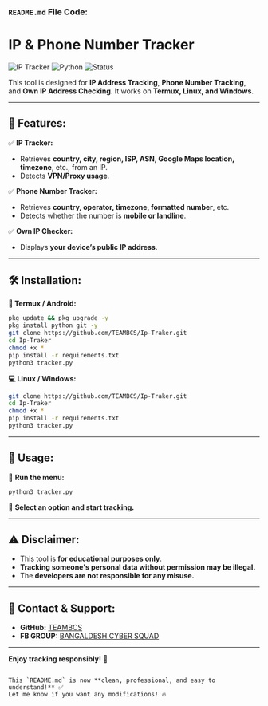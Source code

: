 ### **`README.md` File Code:**  

# IP & Phone Number Tracker  
![IP Tracker](https://img.shields.io/badge/Version-1.0-blue.svg) ![Python](https://img.shields.io/badge/Python-3.x-green.svg) ![Status](https://img.shields.io/badge/Status-Active-brightgreen.svg)  

This tool is designed for **IP Address Tracking**, **Phone Number Tracking**, and **Own IP Address Checking**. It works on **Termux, Linux, and Windows**.  

---

## 📌 **Features:**  
✅ **IP Tracker:**  
- Retrieves **country, city, region, ISP, ASN, Google Maps location, timezone**, etc., from an IP.  
- Detects **VPN/Proxy usage**.  

✅ **Phone Number Tracker:**  
- Retrieves **country, operator, timezone, formatted number**, etc.  
- Detects whether the number is **mobile or landline**.  

✅ **Own IP Checker:**  
- Displays **your device’s public IP address**.  

---

## 🛠 **Installation:**  
**📱 Termux / Android:**  
```bash
pkg update && pkg upgrade -y  
pkg install python git -y  
git clone https://github.com/TEAMBCS/Ip-Traker.git  
cd Ip-Traker  
chmod +x *
pip install -r requirements.txt
python3 tracker.py  
```  

**💻 Linux / Windows:**  
```bash
git clone https://github.com/TEAMBCS/Ip-Traker.git  
cd Ip-Traker  
chmod +x *
pip install -r requirements.txt
python3 tracker.py  
```  

---

## 🎯 **Usage:**  
📌 **Run the menu:**  
```bash
python3 tracker.py  
```  
📌 **Select an option and start tracking.**  

---

## ⚠ **Disclaimer:**  
- This tool is **for educational purposes only**.  
- **Tracking someone's personal data without permission may be illegal.**  
- The **developers are not responsible for any misuse.**  

---

## 📢 **Contact & Support:**  
- **GitHub:** [TEAMBCS](https://github.com/TEAMBCS)  
- **FB GROUP:** [BANGALDESH CYBER SQUAD](https://facebook.com/groups/572787103428508/)

---

**Enjoy tracking responsibly!** 🚀  
```  

This `README.md` is now **clean, professional, and easy to understand!** ✅  
Let me know if you want any modifications! 🔥
